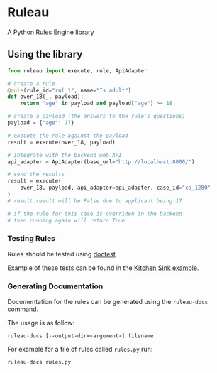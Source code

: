 # Ruleau

A Python Rules Engine library

## Using the library

```python
from ruleau import execute, rule, ApiAdapter

# create a rule
@rule(rule_id="rul_1", name="Is adult")
def over_18(_, payload):
    return "age" in payload and payload["age"] >= 18

# create a payload (the answers to the rule's questions)
payload = {"age": 17}

# execute the rule against the payload
result = execute(over_18, payload)

# integrate with the backend web API
api_adapter = ApiAdapter(base_url="http://localhost:8000/")

# send the results
result = execute(
    over_18, payload, api_adapter=api_adapter, case_id="ca_1280"
)
# result.result will be False due to applicant being 17

# if the rule for this case is overriden in the backend
# then running again will return True

```

### Testing Rules

Rules should be tested using [doctest](https://docs.python.org/3/library/doctest.html).

Example of these tests can be found in the [Kitchen Sink example](https://gitlab.com/unai-ltd/unai-decision/ruleau-core/-/tree/develop/examples/kitchen_sink/rules.py).

### Generating Documentation

Documentation for the rules can be generated using the `ruleau-docs` command.

The usage is as follow:
```
ruleau-docs [--output-dir=<argument>] filename
```

For example for a file of rules called `rules.py` run: 
```
ruleau-docs rules.py
```
